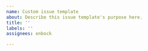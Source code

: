 ```yaml
---
name: Custom issue template
about: Describe this issue template's purpose here.
title: ''
labels: ''
assignees: enbock

---
```




